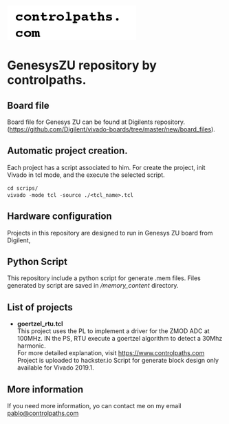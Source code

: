 ![image](doc/logo.png)
# GenesysZU repository by controlpaths.

## Board file
Board file for Genesys ZU can be found at Digilents repository. (https://github.com/Digilent/vivado-boards/tree/master/new/board_files).

## Automatic project creation.
Each project has a script associated to him. For create the project, init Vivado in tcl mode, and the execute the selected script.

```
cd scrips/
vivado -mode tcl -source ./<tcl_name>.tcl
```
## Hardware configuration
Projects in this repository are designed to run in Genesys ZU board from Digilent,


## Python Script
This repository include a python script for generate .mem files. Files generated by script are saved in */memory_content* directory.

## List of projects
- **goertzel_rtu.tcl**  
This project uses the PL to implement a driver for the ZMOD ADC at 100MHz. IN the PS, RTU execute a goertzel algorithm to detect a 30Mhz harmonic.  
For more detailed explanation, visit https://www.controlpaths.com  
Project is uploaded to hackster.io
Script for generate block design only available for Vivado 2019.1.

## More information
If you need more information, yo can contact me on my email pablo@controlpaths.com
